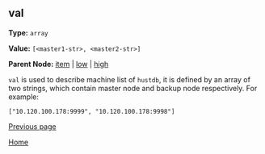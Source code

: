 val
----------

**Type:** `array`

**Value:** `[<master1-str>, <master2-str>]`

**Parent Node:** [item](item.md) | [low](low.md) | [high](high.md)

`val` is used to describe machine list of `hustdb`, it is defined by an array of two strings, which contain master node and backup node respectively. For example:

    ["10.120.100.178:9999", "10.120.100.178:9998"]

[Previous page](../table.md)

[Home](../../../index.md)